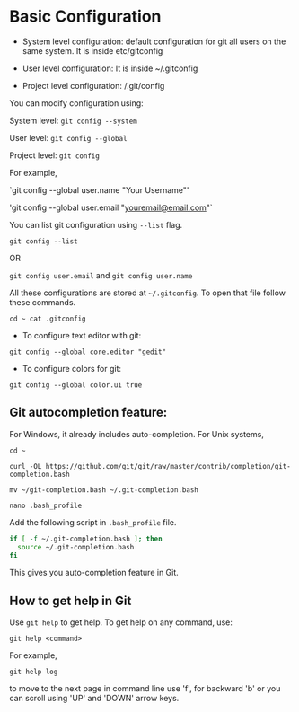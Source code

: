 # Basic Configuration

- System level configuration: default configuration for git all users on the same system. It is inside etc/gitconfig

- User level configuration: It is inside ~/.gitconfig
- Project level configuration: <projectname>/.git/config

You can modify configuration using:

System level:
`git config --system`

User level:
`git config --global`

Project level:
`git config`

For example,

`git config --global user.name "Your Username"'

'git config --global user.email "youremail@email.com"`

You can list git configuration using `--list` flag.

`git config --list`

OR

`git config user.email` and `git config user.name`

All these configurations are stored at `~/.gitconfig`. To open that file follow these commands.

`cd ~
cat .gitconfig`

- To configure text editor with git:

`git config --global core.editor "gedit"`

- To configure colors for git:

`git config --global color.ui true`

## Git autocompletion feature:

For Windows, it already includes auto-completion.
For Unix systems,

`cd ~`

`curl -OL https://github.com/git/git/raw/master/contrib/completion/git-completion.bash`

`mv ~/git-completion.bash ~/.git-completion.bash`

`nano .bash_profile`

Add the following script in `.bash_profile` file.

```bash
if [ -f ~/.git-completion.bash ]; then
  source ~/.git-completion.bash
fi
```

This gives you auto-completion feature in Git.

## How to get help in Git

Use `git help` to get help.
To get help on any command, use:

```git
git help <command>
```

For example,

```git
git help log
```

to move to the next page in command line use 'f', for backward 'b' or you can scroll using 'UP' and 'DOWN' arrow keys.
